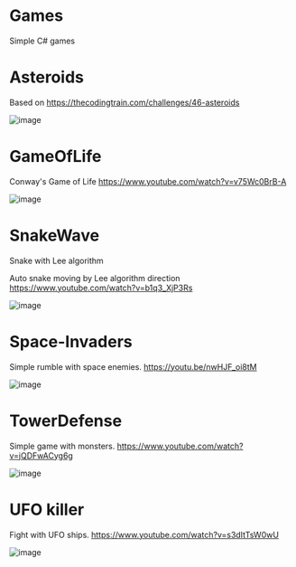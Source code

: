 # Games
Simple C# games

# Asteroids

Based on https://thecodingtrain.com/challenges/46-asteroids

![image](https://github.com/tltrus/GAMES/assets/77125487/c7c8b9ad-d78f-4879-89ff-fda81a32bf59)


# GameOfLife
Conway's Game of Life
https://www.youtube.com/watch?v=v75Wc0BrB-A

![image](https://github.com/tltrus/GAMES/assets/77125487/064b6fe0-8bca-4261-a1e1-cf8ab9d51d10)


# SnakeWave
Snake with Lee algorithm

Auto snake moving by Lee algorithm direction
https://www.youtube.com/watch?v=b1q3_XjP3Rs

![image](https://user-images.githubusercontent.com/77125487/198890289-f1a6e8b2-8e36-4fd5-966f-bb31582fba13.png)


# Space-Invaders
Simple rumble with space enemies.
https://youtu.be/nwHJF_oi8tM

![image](https://github.com/tltrus/GAMES/assets/77125487/28dc4467-f309-4b79-8e48-619315232342)


# TowerDefense
Simple game with monsters.
https://www.youtube.com/watch?v=jQDFwACyg6g

![image](https://github.com/tltrus/GAMES/assets/77125487/ca94a420-5494-4b1c-a3be-2b5a142da07c)


# UFO killer
Fight with UFO ships.
https://www.youtube.com/watch?v=s3dItTsW0wU

![image](https://github.com/tltrus/GAMES/assets/77125487/7bcd1b35-5540-4a4b-84d4-125aed676b8b)
